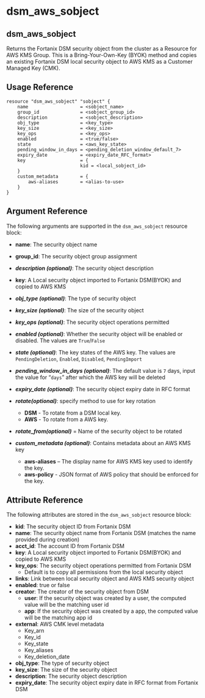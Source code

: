 # dsm\_aws\_sobject

## dsm\_aws\_sobject

Returns the Fortanix DSM security object from the cluster as a Resource for AWS KMS Group. This is a Bring-Your-Own-Key (BYOK) method and copies an existing Fortanix DSM local security object to AWS KMS as a Customer Managed Key (CMK).

## Usage Reference

```
resource "dsm_aws_sobject" "sobject" {
    name                   = <sobject_name>
    group_id               = <sobject_group_id>
    description            = <sobject_description>
    obj_type               = <key_type>
    key_size               = <key_size>
    key_ops                = <key_ops>
    enabled                = <true/false>
    state                  = <aws_key_state>
    pending_window_in_days = <pending_deletion_window_default_7>
    expiry_date            = <expiry_date_RFC_format>
    key                    = {
                           kid = <local_sobject_id> 
    } 
    custom_metadata        = {
        aws-aliases        = <alias-to-use>
    }
}
```

## Argument Reference

The following arguments are supported in the `dsm_aws_sobject` resource block:

* **name**: The security object name
* **group\_id**: The security object group assignment
* _**description (optional)**_: The security object description
* **key**: A Local security object imported to Fortanix DSM(BYOK) and copied to AWS KMS
* _**obj\_type (optional)**_: The type of security object
* _**key\_size (optional)**_: The size of the security object
* _**key\_ops (optional)**_: The security object operations permitted
* _**enabled (optional)**_: Whether the security object will be enabled or disabled. The values are `True`/`False`
* _**state (optional)**_: The key states of the AWS key. The values are `PendingDeletion`, `Enabled`, `Disabled`, `PendingImport`
* _**pending_window\_in\_days (optional)**_: The default value is `7` days, input the value for “`days`” after which the AWS key will be deleted 
* _**expiry\_date (optional)**_: The security object expiry date in RFC format
* _**rotate(optional)**_: specify method to use for key rotation 
  * **DSM** - To rotate from a DSM local key.
  * **AWS** - To rotate from a AWS key.
* _**rotate_from(optional)**_  = Name of the security object to be rotated

* _**custom\_metadata (optional)**_:  Contains metadata about an AWS KMS key
  *	**aws-aliases** – The display name for AWS KMS key used to identify the key.
  *	**aws-policy** - JSON format of AWS policy that should be enforced for the key.

## Attribute Reference

The following attributes are stored in the `dsm_aws_sobject` resource block:

* **kid**: The security object ID from Fortanix DSM
* **name**: The security object name from Fortanix DSM (matches the name provided during creation)
* **acct\_id**: The account ID from Fortanix DSM
* **key**: A Local security object imported to Fortanix DSM(BYOK) and copied to AWS KMS
* **key\_ops**: The security object operations permitted from Fortanix DSM
  * Default is to copy all permissions from the local security object
* **links**: Link between local security object and AWS KMS security object
* **enabled**: true or false
* **creator**: The creator of the security object from DSM
  * **user**: If the security object was created by a user, the computed value will be the matching user id
  * **app**: If the security object was created by a app, the computed value will be the matching app id
* **external**: AWS CMK level metadata 
  *	Key\_arn
  * Key\_id
  * Key\_state
  * Key\_aliases
  * Key\_deletion_date
* **obj\_type**: The type of security object 
* **key\_size**: The size of the security object
* **description**: The security object description
* **expiry\_date**: The security object expiry date in RFC format from Fortanix DSM
